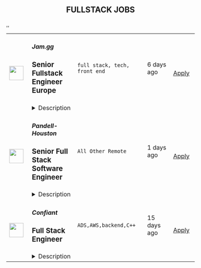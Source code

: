 <div align="center"><h2>FULLSTACK JOBS</h2></div><table><tr>
                <td width="100" height="100" rowspan="2">
                    <img src="https://remoteOK.com/assets/img/jobs/4744255406d8a490d1cec82437519fb01660149637.png" width="38px" height="auto">
                </td>
                <td width="300">
                    <h5>Jam.gg</h5>
                    <h3>
					Senior Fullstack Engineer Europe				</h3>
                </td>
                <td width="300">
                    <code>full stack, tech, front end</code>
                </td>
                <td width="200">
                <text>6 days ago</text>
                </td>
                <td width="100" rowspan="2">
                <a href="https://remoteOK.com/jobs/112035" align="right" target="_blank">Apply</a>
                </td>
            </tr>
            <tr>
                <td colspan="3">
                <details><summary>Description</summary>
                <p dir="ltr">Jam.gg is a social and low tech-friendly cloud gaming platform. It has been designed to be accessible to everyone: available directly from a web browser, it does not require a high-speed internet connection to provide a seamless multiplayer game experience. Jam.gg is all about bringing people together through games, with a touch of childhood playfulness and creativity.</p><p dir="ltr">We are led by an experienced team of ex Facebook, Google, Twitter, Amazon, Docker, EA, King and other top tech companies. Jam.gg is a YCombinator company and backed by top VC firms and LEGO Ventures.</p><p dir="ltr">We're at the stage where we're scaling our Engineering department as one of our key units. This is an incredible opportunity to join a booming company in its growth phase. Driven by a strong inclusive culture, we welcome self-starting, fast learning, talented people wishing to start and manage unique, and challenging projects where collaboration (internal and external) is everything.</p><p dir="ltr">We are looking for a talented Senior Fullstack Engineer Â to join our growing Engineering team.</p><p dir="ltr"><br /></p><p dir="ltr"><strong>Start date</strong>: As soon as possible</p><p dir="ltr"><strong>Location</strong>: Full remote. The candidate must be in Europe for time zone reasons.</p><p dir="ltr"><strong>Type of contract</strong> : Fixed term or non-fixed term depending on the candidate</p><p><strong><br /></strong></p><p dir="ltr"><strong>What you will be doing</strong>:</p><ul><li dir="ltr"><p dir="ltr">The role involves interfacing with design, implementing features, and being a strong advocate for the user.</p></li><li dir="ltr"><p dir="ltr">You will be working with an engineering manager and reporting to him.</p></li></ul><p><strong><br /></strong></p><p dir="ltr"><strong>What we are looking for:</strong></p><p dir="ltr">Requirements for the role include:</p><ul><li dir="ltr"><p dir="ltr">Minimum of 4 years experience as a Frontend Software Engineer</p></li><li dir="ltr"><p dir="ltr">Obsession for building and shipping amazing user experiences</p></li><li dir="ltr"><p dir="ltr">Experience feature development in close collaboration with design</p></li><li dir="ltr"><p dir="ltr">Expert knowledge of JavaScript Proficiency with React and Redux</p></li><li dir="ltr"><p dir="ltr">Solid understanding of the JavaScript/TypeScript and web application ecosystem</p></li><li dir="ltr"><p dir="ltr">Working knowledge of TypeScript</p></li><li dir="ltr"><p dir="ltr">Working knowledge of Storybook</p></li><li dir="ltr"><p dir="ltr">Working knowledge of Golang (this is what we use in the backend)</p></li><li dir="ltr"><p dir="ltr">Familiarity with test-driven development (Jest, Cypress, etc)</p></li><li dir="ltr"><p dir="ltr">Familiarity with Git and GitHub</p></li><li dir="ltr"><p dir="ltr">Passion for shaping and scaling an early stage, user-first application</p></li><li dir="ltr"><p dir="ltr">Self-motivation: highly autonomous &amp; working capabilities.</p></li><li dir="ltr"><p dir="ltr">Communication &amp; Teamwork: excellent communication and organization skills, team spirit, proactivity.</p></li><li dir="ltr"><p dir="ltr">Good spoken and written communication skills (English)</p></li></ul><p dir="ltr"><br /></p><p dir="ltr"><strong>Experience that would be great for you to have (or you'd be excited about acquiring):</strong></p><ul><li dir="ltr"><p dir="ltr">Previous remote-work experience</p></li><li dir="ltr"><p dir="ltr">Previous startup/growth-stage experience</p></li><li dir="ltr"><p dir="ltr">Prior experience building web services using NodeJS</p></li><li dir="ltr"><p dir="ltr">Google's Firebase, particularly Firestore, NoSQL</p></li><li dir="ltr"><p dir="ltr">General AWS and GCP experience</p></li></ul><p><br /></p><p dir="ltr"><strong>Benefits</strong>:</p><p dir="ltr"><strong>For International and French permanent contracts:</strong></p><ul><li dir="ltr"><p dir="ltr">Unlimited holiday leave (minimum 5 weeks).</p></li><li dir="ltr"><p dir="ltr">Monthly well-being allowance (mental well-being, sports, massage, etc.).</p></li><li dir="ltr"><p dir="ltr">Home office allowance.</p></li><li dir="ltr"><p dir="ltr">Fully remote &amp; flexible working hours.</p></li><li dir="ltr"><p dir="ltr">Equal pay policy.</p></li><li dir="ltr"><p dir="ltr">Equal maternity and paternity leave (18 weeks).</p></li><li dir="ltr"><p dir="ltr">Maternity/Paternity subsidy of 3k euros.</p></li><li dir="ltr"><p dir="ltr">Stock option plan.</p></li><li dir="ltr"><p dir="ltr">Health insurance compensation on a one-to-one basis, depending on geographical location &amp; company's policy.</p></li><li dir="ltr"><p dir="ltr">Additional benefits depending on the geographical location.</p></li></ul><p><strong><br /></strong></p><p dir="ltr"><strong>For international and French fixed-term contracts :</strong></p><ul><li dir="ltr"><p dir="ltr">5 weeks of holiday per year (2.08 days per month)Â </p></li><li dir="ltr"><p dir="ltr">Monthly well-being allowance (mental well-being, sports, massage, etc.).</p></li><li dir="ltr"><p dir="ltr">Home office allowance.Â </p></li><li dir="ltr"><p dir="ltr">Fully remote &amp; flexible working hours.</p></li><li dir="ltr"><p dir="ltr">Equal pay policy.</p></li><li dir="ltr"><p dir="ltr">Health insurance compensation on a one-to-one basis, depending on geographical location &amp; company's policy.</p></li><li dir="ltr"><p dir="ltr">Additional benefits depending on the geographical location</p></li></ul><p dir="ltr"><br /></p><p dir="ltr"><strong>Why Jam.gg?</strong></p><p dir="ltr">At the heart of Jam.ggâs mission is the creation of a new way to share games with friends and family: a free online place for gamers to play and hangout together, with video cameras, bringing back the golden era of multiplayer couch gaming. In a world of constraining internet connections and paid services, we think differently: we are building a free, âlow-techâ friendly platform for everyone to jump in, directly from their browser. Our platform is social by design and packed with fun games curated by our community. We want to create new virtual social spaces that fundamentally diverge from today's typical social networks, focusing a lot less on appearance and a lot more on experience. We are building a social gaming platform for all gamers who enjoy playing together.</p><p dir="ltr"><br /></p><p dir="ltr">Our startup has been growing very quickly since the end of 2020, attracting more than 40 gaming talents from developers and social media experts to designers. In June 2021, we introduced our cloud gaming beta platform featuring 80+ licensed games, including titles from industry-renowned publishers such as Codemasters, Interplay, Team 17, and Data East. Discovered and supported by Y Combinator (Twitch, Reddit, Stripe, etc), our board of advisors include former SEGA CEO Kenji Matsubara, Zynga co-founders Justin Waldron and Tom Bollich, Crunchyrollâs Kun Gao, and Humble Bundleâs Jeffrey Rosen. Our last round was led by LEGO Ventures and top gaming VC firms.</p><p dir="ltr"><br /></p><p dir="ltr">With almost half a million users who have joined us so far, our teams are prepping for our next chapter and are on the lookout for talented and motivated folks who share our passionÂ  for gaming and want to make a real impact while embracing a true startup spirit (autonomy, transparency, user centric).</p><p dir="ltr"><br /></p><p dir="ltr">Jam.gg is an equal opportunity employer and we proudly value and promote diversity in our team. We do not discriminate on the basis of ethnicity, religion, color, national origin, gender, sexual orientation, age, marital status, World of Warcraft faction or disability status.</p><p dir="ltr"><br /></p><p dir="ltr">More info <a href="https://jamgg.medium.com/join-our-team-edee635107c1">here</a> on our mission, culture and team</p>
                </details>
                </td>
            </tr>,<tr>
                <td width="100" height="100" rowspan="2">
                    <img src="https://weworkremotely.com/assets/IsotypeV2-1ebe3dd57673f3e8d02b7490bc0faaef55d6a95d3a4aaf17298bd3ed503ae7fe.svg" width="38px" height="auto">
                </td>
                <td width="300">
                    <h5>Pandell-Houston</h5>
                    <h3> Senior Full Stack Software Engineer</h3>
                </td>
                <td width="300">
                    <code>All Other Remote</code>
                </td>
                <td width="200">
                <text>1 days ago</text>
                </td>
                <td width="100" rowspan="2">
                <a href="https://weworkremotely.com/listings/pandell-houston-senior-full-stack-software-engineer" align="right" target="_blank">Apply</a>
                </td>
            </tr>
            <tr>
                <td colspan="3">
                <details><summary>Description</summary>
                

<p>
  <strong>Headquarters:</strong> Houston, Texas, United States
    <br /><strong>URL:</strong> <a href="http://www.landworks.com">http://www.landworks.com</a>
</p>

<p>Pandell is growing and we are looking to add a Senior Full Stack Developer to join our amazing, best-in-class development team. If you get what quality code looks like and are driven to learn and master new technologies, then check out this opportunity.</p>
<p><strong>Who are we?</strong><br></p>
<p>The inclusive team at Pandell works collaboratively towards writing high-quality code that meets our customers' needs. We've found that embracing new technologies and paradigms like reactive extensions (RxJS) and declarative rendering (React) has allowed us to make our code better and easier to understand and test. We love finding new tools that help us work better. As a stable, growing company for over 25 years, we work to make these transitions so that we can continually provide bug fixes and improvements to our clients. We do this by encouraging developers of all levels to collaborate, design, and refactor as work is completed. We believe that even the best programmers are helped by automated testing, continuous integration, and a robust code review process. In addition, our developers are aided by subject matter experts that collaborate on the design and QA specialists that help us by checking all the details.</p>
<p><strong>Who are you?</strong></p>
<p>At Pandell, we create awesome customer experiences. We are advocates for the user and take the time to do things right the first time. Pandell employees have opportunities to engage in professional development through optional activities such as a book club. A positive and welcoming office culture gives Pandell employees the opportunity to work and play with an awesome team. This includes working through interesting design problems as well as regular optional social events. At Pandell we value mentorship, giving Pandell employees an opportunity to share their love of programming with others. Pandell offers a diverse culture in which employees can give their best and achieve exceptional results together.<br></p>
<p><strong>Requirements</strong></p>
<p><strong>What Will Make You An Ideal Candidate:</strong></p>
<ul> <li>You have strong technical skills in full-stack web development</li> <li>Experience with the following: C#, SQL Server, JavaScript, TypeScript, React, Git, ASP.NET</li> <li>Excel at delivering high quality code using multiple styles of programming (functional, OOP)</li> <li>You have a strong understanding of team development including source control technology, product deployment strategies, and team software design</li> </ul>
<p><strong>Your Responsibilities:</strong></p>
<ul> <li>Review, analyze, program, and deploy software products</li> <li>Use tools as provided for proper software source code management and business operations</li> <li>Provide software design and architectural input</li> <li>Reviewing code and having your code reviewed</li> <li>Mentoring and being mentored by other Pandell developers</li> </ul>
<p><strong>Your Experience:</strong></p>
<ul><li>5+ years of software development experience</li></ul>
<p><strong>Other Skills/Experience We Value:<br></strong></p>
<ul> <li>We love to see your code - if you have a Github account, be sure to include it on your resume!</li> <li>Disciplined self-starter, capable of working independently or in close collaboration with the development team</li> <li>Curiosity and the drive to challenge yourself</li> </ul>
<p><strong>Benefits</strong></p>
<p><strong>All the extras (some pending office return):</strong></p>
<ul> <li>Semi-Annual Bonuses</li> <li>Flexible optional home/office work environment</li> <li>Flexible hours</li> <li>Competitive benefits package</li> <li>Training budget</li> <li>Fully stocked kitchen (never pack your lunch again)</li> <li>Games room &amp; lounge area</li> <li>Virtual social activities &amp; learning events</li> <li>Rebates towards personal fitness and electronics purchases</li> <li>Shared community cards</li> <li>Awesome new development machines (full accessories &amp; dual monitor)</li> </ul>

<p><strong>To apply:</strong> <a href="https://weworkremotely.com/remote-jobs/pandell-houston-senior-full-stack-software-engineer">https://weworkremotely.com/remote-jobs/pandell-houston-senior-full-stack-software-engineer</a></p>

                </details>
                </td>
            </tr>,<tr>
                <td width="100" height="100" rowspan="2">
                    <img src="https://remotive.com/job/1224255/logo" width="38px" height="auto">
                </td>
                <td width="300">
                    <h5>Discourse</h5>
                    <h3>Full Stack Engineer - Customer Solutions Team</h3>
                </td>
                <td width="300">
                    <code>developer,javascript,rails,ruby</code>
                </td>
                <td width="200">
                <text>12 days ago</text>
                </td>
                <td width="100" rowspan="2">
                <a href="https://remotive.com/remote-jobs/software-dev/full-stack-engineer-customer-solutions-team-1224255" align="right" target="_blank">Apply</a>
                </td>
            </tr>
            <tr>
                <td colspan="3">
                <details><summary>Description</summary>
                <div class="h5"><em>Salary dependent on location and experience</em></div>
<p class="h1"> </p>
<p class="h1"><!--block-->About the job</p>
<p>You will work closely with some of Discourse’s largest clients to help them with their extensive customizations. You will also be contributing to Discourse’s core product and official plugins.</p>
<p><!--block--><br>Responsibilities include:<br><br></p>
<ul>
<li><!--block-->Communicate daily with clients and work with them to agree on work priorities</li>
<li><!--block-->Implement and document client features</li>
<li><!--block-->Discuss and decide with internal Discourse teams whether features are appropriate in core, or in client plugins</li>
<li><!--block-->Maintain client-specific features against latest core versions</li>
<li><!--block-->Highlight new critical core features to high-profile clients</li>
<li><!--block-->Schedule and deploy patches and upgrades</li>
</ul>
<p><!--block--><br><strong>About you</strong></p>
<p><!--block--></p>
<ul>
<li>You are an experienced full stack developer who has an interest in proposing and providing direct solutions to aid in customer success. You have excellent written and verbal communication skills and are comfortable working in a fully remote team.</li>
<li>You should be excited about customizing open-source solutions to fit a customer’s requirements.</li>
<li>You have Ruby, Rails and JavaScript experience; Discourse applicants usually complete a paid trial project prior to joining the team.</li>
<li>You should be kind to your co-workers. We believe in a welcoming workplace where people from different backgrounds and cultures work together to create something great.</li>
</ul>
<p> </p>
<p><!--block--><br><strong>About us</strong><br><br></p>
<p>There are many benefits to working at Discourse including a flexible work schedule, 5 weeks of holiday per year, funding for a co-working space, and more! <a href="https://www.discourse.org/team#benefits" rel="nofollow">Learn more</a>.<br><br></p>
<p><!--block--><br><strong>How to Apply</strong></p>
<p><!--block--><br>Please send a detailed cover letter along with your resume to <a href="mailto:jobs+wwr@discourse.org" rel="nofollow">jobs+wwr@discourse.org</a><br><br></p>
<!--block-->
<p><br><br></p>
<img src="https://remotive.com/job/track/1224255/blank.gif?source=public_api" alt=""/>
                </details>
                </td>
            </tr>,<tr>
                <td width="100" height="100" rowspan="2">
                    <img src="https://remotive.com/job/1339259/logo" width="38px" height="auto">
                </td>
                <td width="300">
                    <h5>Confiant</h5>
                    <h3>Full Stack Engineer</h3>
                </td>
                <td width="300">
                    <code>ADS,AWS,backend,C++</code>
                </td>
                <td width="200">
                <text>15 days ago</text>
                </td>
                <td width="100" rowspan="2">
                <a href="https://remotive.com/remote-jobs/software-dev/full-stack-engineer-1339259" align="right" target="_blank">Apply</a>
                </td>
            </tr>
            <tr>
                <td colspan="3">
                <details><summary>Description</summary>
                <p><em>Founded in 2013, Confiant is the cybersecurity leader at protecting people from malicious ads online. We are ridding the digital world of malvertising with every bad ad we detect. Our first-of-its-kind technology makes it easy to see, block, and replace the unwanted ads that threaten people online, hurt brand's reputation, and impact publisher's revenue and resources. Confiant operates as a remote-first company, with half our team working from home in the NYC region and the rest of our team members living worldwide.</em></p>
<p> </p>
<p><strong>Role</strong></p>
<p>Confiant is hiring a Full Stack Engineer to support the continued expansion of our architecture. In this position, you will be responsible for building new features, supporting iterations on existing ones, as well as coming up with and implementing solutions to continue to scale our applications as our business continues on its rapid growth trajectory. Confiant was founded in New York, New York and is fully remote with team members worldwide.</p>
<p> </p>
<p><strong>About the Team</strong></p>
<p>We are a small engineering team that works with bi-weekly sprints, fast code reviews and continuous deployments to answer our clients’ needs. Our tech stack evolves quickly to manage our growing scale and tackle the challenges we take on as a company. We look forward to welcoming new members to our team!</p>
<p> </p>
<p><strong>Responsibilities</strong></p>
<ul>
<li>Develop solutions to support the growing scale of our enterprise solution</li>
<li>Build features that span through the full range of our applications and services</li>
<li>Work closely with our product team and with your peers to design, develop and support web applications, APIs or backend services</li>
<li>Write clean, well-documented code</li>
<li>Write unit tests against your code, to be used in our CI workflow</li>
</ul>
<p> </p>
<p><strong><strong>Requirements</strong></strong></p>
<ul>
<li>Extensive professional experience developing large scale web applications with Python and Javascript (NodeJS + CommonJS)</li>
<li>Experience working on high-scale web applications</li>
<li>In-depth knowledge of object-oriented or functional programming</li>
<li>Experience writing unit tests and integration tests to help maintain or improve our code coverage</li>
</ul>
<p> </p>
<p><strong>Nice To Haves</strong></p>
<ul>
<li>Experience with PHP</li>
<li>Experience with C++</li>
<li>Experience with MySQL and/or PostgreSQL data modeling and query optimization</li>
<li>Experience with Redis or similar in-memory store</li>
<li>Experience with Chromium/CEF, Puppeteer and/or TAXII/Stix </li>
<li>Experience with containerization (specifically Docker) would be a plus</li>
<li>Experience with terraform or other infrastructure-through-code implementation would be a plus</li>
<li>Comfortable with basic Linux server administration tasks</li>
<li>Exposure to the AWS ecosystem (EC2, RDS, VPCs, networking…)</li>
<li>A college degree in Computer Science (or comparable)</li>
</ul>
<p> </p>
<p><strong><strong>Benefits</strong></strong></p>
<ul>
<li>Fully Remote &amp; Distributed</li>
<li>Competitive Salary</li>
<li>Stock Option Plan</li>
<li>Health Care Plan (Medical, Dental &amp; Vision)</li>
<li>Mental Health Benefits</li>
<li>Healthcare &amp; Childcare FSA</li>
<li>Commuter Benefits</li>
<li>Employee Sponsored Disability &amp; Life Insurance</li>
<li>401(k) Plan with Employer Contribution</li>
<li>Enhanced and Extended Family Leave</li>
<li>Unlimited Paid Time Off</li>
<li>Sabbatical</li>
<li>Flexible Working Hours</li>
</ul>
<p><em>Confiant is committed to diversity and inclusivity. We recruit, employ, train, compensate and promote without regard to race, color, national origin, religion, sex, disability, age, citizenship status, genetic information or any other protected classes.</em></p>
<p><em>We strongly encourage women, members of the BIPOC community, members of the LGBTQIA+ community, people with disabilities and people who are neurodivergent to apply.</em></p>
<p><em>To learn more about us, please visit <a href="http://www.confiant.com" rel="nofollow">www.confiant.com</a></em></p>
<p> </p>
<img src="https://remotive.com/job/track/1339259/blank.gif?source=public_api" alt=""/>
                </details>
                </td>
            </tr></table>